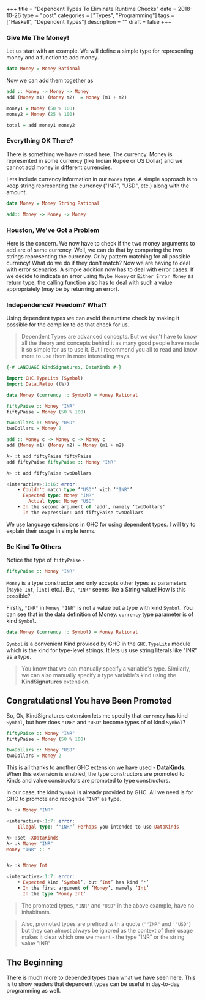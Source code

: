 +++
title       = "Dependent Types To Eliminate Runtime Checks"
date        = 2018-10-26
type        = "post"
categories  = ["Types", "Programming"]
tags        = ["Haskell", "Dependent Types"]
description = ""
draft       = false
+++
### Give Me The Money!

Let us start with an example. We will define a simple type for representing
money and a function to add money.

```Haskell
data Money = Money Rational
```

Now we can add them together as 

```Haskell
add :: Money -> Money -> Money
add (Money m1) (Money m2)  = Money (m1 + m2)

money1 = Money (50 % 100)
money2 = Money (25 % 100)

total = add money1 money2
```

### Everything OK There?

There is something we have missed here. The currency. Money is represented in
some currency (like Indian Rupee or US Dollar) and we cannot add money in
different currencies. 

Lets include currency information in our `Money` type. A simple approach is to
keep string representing the currency ("INR", "USD", etc.) along with the amount.

```Haskell
data Money = Money String Rational

add:: Money -> Money -> Money
```

###  Houston, We've Got a Problem
Here is the concern. We now have to check if the two money arguments to add are
of same currency. Well, we can do that by comparing the two strings representing
the currency. Or by pattern matching for all possible currency! What do we do if
they don't match? Now we are having to deal with error scenarios. A simple
addition now has to deal with error cases. If we decide to indicate an error
using `Maybe Money` or `Either Error Money` as return type, the calling function
also has to deal with such a value appropriately (may be by returning an error).

### Independence? Freedom? What?
Using dependent types we can avoid the runtime check by making it possible for
the compiler to do that check for us. 

> Dependent Types are advanced concepts. But we don't have to know all the
> theory and concepts behind it as many good people have made it so simple
> for us to use it. But I recommend you all to read and know more to use them
> in more interesting ways.

```Haskell
{-# LANGUAGE KindSignatures, DataKinds #-}

import GHC.TypeLits (Symbol)
import Data.Ratio ((%))

data Money (currency :: Symbol) = Money Rational

fiftyPaise :: Money "INR"
fiftyPaise = Money (50 % 100)

twoDollars :: Money "USD"
twoDollars = Money 2

add :: Money c -> Money c -> Money c
add (Money m1) (Money m2) = Money (m1 + m2)
```

```Haskell
λ> :t add fiftyPaise fiftyPaise
add fiftyPaise fiftyPaise :: Money "INR"

λ> :t add fiftyPaise twoDollars

<interactive>:1:16: error:
    • Couldn't match type ‘"USD"’ with ‘"INR"’
      Expected type: Money "INR"
        Actual type: Money "USD"
    • In the second argument of ‘add’, namely ‘twoDollars’
      In the expression: add fiftyPaise twoDollars
```

We use language extensions in GHC for using dependent types. I will try to
explain their usage in simple terms.

### Be Kind To Others

Notice the type of `fiftyPaise` -

```Haskell 
fiftyPaise :: Money "INR"
```

`Money` is a type constructor and only accepts other types as parameters (`Maybe
Int`, `[Int]` etc.). But, `"INR"` seems like a String value! How is this
possible? 

Firstly, `"INR"` in `Money "INR"` is not a value but a type with kind `Symbol`.
You can see that in the data definition of Money. `currency` type parameter is
of kind `Symbol`. 

```Haskell
data Money (currency :: Symbol) = Money Rational
```

`Symbol` is a convenient Kind provided by GHC in the `GHC.TypeLits` module which
is the kind for type-level strings. It lets us use string literals like "INR" as
a type.

>You know that we can manually specify a variable's type. Similarly, we can also
>manually specify a type variable's kind using the __KindSignatures__ extension.


## Congratulations! You have Been Promoted

So, Ok, KindSignatures extension lets me specify that `currency` has kind
`Symbol`, but how does `"INR"` and `"USD"` become types of of kind `Symbol`?  

```Haskell
fiftyPaise :: Money "INR"
fiftyPaise = Money (50 % 100)

twoDollars :: Money "USD"
twoDollars = Money 2
```

This is all thanks to another GHC extension we have used - __DataKinds__. When
this extension is enabled, the type constructors are promoted to Kinds and value
constructors are promoted to type constructors.

In our case, the kind `Symbol` is already provided by GHC. All we need is for
GHC to promote and recognize "`INR`" as type.

```Haskell
λ> :k Money "INR"

<interactive>:1:7: error:
    Illegal type: ‘"INR"’ Perhaps you intended to use DataKinds

λ> :set -XDataKinds
λ> :k Money "INR"
Money "INR" :: *


λ> :k Money Int

<interactive>:1:7: error:
    • Expected kind ‘Symbol’, but ‘Int’ has kind ‘*’
    • In the first argument of ‘Money’, namely ‘Int’
      In the type ‘Money Int’
```

> The promoted types, `"INR"` and `"USD"` in the above example, have no
> inhabitants.

>Also, promoted types are prefixed with a quote (`'"INR"` and `'"USD"`) but they
>can almost always be ignored as the context of their usage makes it clear which
>one we meant - the type "INR" or the string value "INR".

## The Beginning
There is much more to depended types than what we have seen here. This is to
show readers that dependent types can be useful in day-to-day programming as
well.
